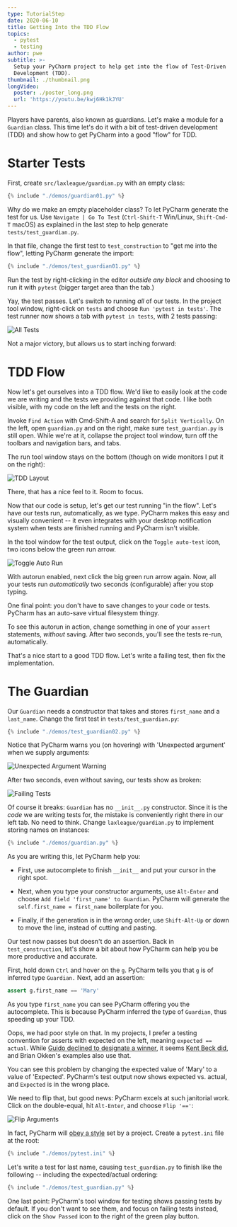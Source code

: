 ```yaml
---
type: TutorialStep
date: 2020-06-10
title: Getting Into the TDD Flow
topics:
  - pytest
  - testing
author: pwe
subtitle: >-
  Setup your PyCharm project to help get into the flow of Test-Driven
  Development (TDD).
thumbnail: ./thumbnail.png
longVideo:
  poster: ./poster_long.png
  url: 'https://youtu.be/kwj6Hk1kJYU'
---
```


Players have parents, also known as guardians. 
Let's make a module for a `Guardian` class.
This time let's do it with a bit of test-driven development (TDD) and show how to get PyCharm into a good "flow" for TDD.

# Starter Tests

First, create `src/laxleague/guardian.py` with an empty class:

```python
{% include "./demos/guardian01.py" %}
```

Why do we make an empty placeholder class? 
To let PyCharm generate the test for us.
Use `Navigate | Go To Test` (`Ctrl-Shift-T` Win/Linux, `Shift-Cmd-T` macOS) as explained in the last step to help generate `tests/test_guardian.py`.

In that file, change the first test to `test_construction` to "get me into the flow", letting PyCharm generate the import:

```python
{% include "./demos/test_guardian01.py" %}
```

Run the test by right-clicking in the editor *outside any block* and choosing to run it with `pytest` (bigger target area than the tab.)

Yay, the test passes.
Let's switch to running *all* of our tests.
In the project tool window, right-click on `tests` and choose `Run 'pytest in tests'`.
The test runner now shows a tab with `pytest in tests`, with 2 tests passing:  

![All Tests](./all_tests.png)

Not a major victory, but allows us to start inching forward:

# TDD Flow

Now let's get ourselves into a TDD flow. 
We'd like to easily look at the code we are writing and the tests we providing against that code. 
I like both visible, with my code on the left and the tests on the right.

Invoke `Find Action` with Cmd-Shift-A and search for `Split Vertically`.
On the left, open `guardian.py` and on the right, make sure `test_guardian.py` is still open. 
While we're at it, collapse the project tool window, turn off the toolbars and navigation bars, and tabs.

The run tool window stays on the bottom (though on wide monitors I put it on the right):

![TDD Layout](./tdd_layout.png)

There, that has a nice feel to it. 
Room to focus.

Now that our code is setup, let's get our test running "in the flow".
Let's have our tests run, automatically, as we type. 
PyCharm makes this easy and visually convenient -- it even integrates with your desktop notification system when tests are finished running and PyCharm isn't visible.

In the tool window for the test output, click on the `Toggle auto-test` icon, two icons below the green run arrow. 

![Toggle Auto Run](./toggle_auto_run.png)

With autorun enabled, next click the big green run arrow again.
Now, all your tests run *automatically* two seconds (configurable) after you stop typing.

One final point: you don't have to save changes to your code or tests.
PyCharm has an auto-save virtual filesystem thingy.

To see this autorun in action, change something in one of your `assert` statements, *without* saving.
After two seconds, you'll see the tests re-run, automatically.

That's a nice start to a good TDD flow. 
Let's write a failing test, then fix the implementation.

# The Guardian

Our `Guardian` needs a constructor that takes and stores `first_name` and a `last_name`.
Change the first test in `tests/test_guardian.py`:

```python
{% include "./demos/test_guardian02.py" %}
```

Notice that PyCharm warns you (on hovering) with 'Unexpected argument' when we supply arguments:

![Unexpected Argument Warning](./unexpected_argument.png)

After two seconds, even without saving, our tests show as broken:

![Failing Tests](./test_fails.png)

Of course it breaks: `Guardian` has no `__init__.py` constructor. 
Since it is the *code* we are writing tests for, the mistake is conveniently right there in our left tab. 
No need to think. 
Change `laxleague/guardian.py` to implement storing names on instances:

```python
{% include "./demos/guardian.py" %}
```

As you are writing this, let PyCharm help you:

- First, use autocomplete to finish `__init__` and put your cursor in the right spot.

- Next, when you type your constructor arguments, use `Alt-Enter` and
  choose `Add field 'first_name' to Guardian`. PyCharm will generate the
  `self.first_name = first_name` boilerplate for you.

- Finally, if the generation is in the wrong order, use
  `Shift-Alt-Up` or down to move the line, instead of cutting and pasting.

Our test now passes but doesn't do an assertion. 
Back in `test_construction`, let's show a bit about how PyCharm can help you be more productive and accurate.

First, hold down `Ctrl` and hover on the `g`. 
PyCharm tells you that `g` is of inferred type `Guardian.` 
Next, add an assertion:

```python
assert g.first_name == 'Mary'
```

As you type `first_name` you can see PyCharm offering you the autocomplete.
This is because PyCharm inferred the type of `Guardian`, thus speeding up your TDD.

Oops, we had poor style on that. 
In my projects, I prefer a testing convention for asserts with expected on the left, meaning `expected == actual`. 
While [Guido declined to designate a winner](https://mail.python.org/pipermail/python-dev/2010-December/106954.html), it seems [Kent Beck did](https://sourceforge.net/p/junit/mailman/message/3338997/), and Brian Okken's examples also use that.

You can see this problem by changing the expected value of 'Mary' to a value of 'Expected'.
PyCharm's test output now shows expected vs. actual, and `Expected` is in the wrong place.

We need to flip that, but good news: PyCharm excels at such janitorial work. 
Click on the double-equal, hit `Alt-Enter`, and choose `Flip '=='`:

![Flip Arguments](./flip_arguments.png)

In fact, PyCharm will [obey a style](https://youtrack.jetbrains.com/issue/PY-27267) set by a project.
Create a `pytest.ini` file at the root:

```python
{% include "./demos/pytest.ini" %}
```

Let's write a test for last name, causing `test_guardian.py` to finish like the following -- including the expected/actual ordering:

```python
{% include "./demos/test_guardian.py" %}
```

One last point: PyCharm's tool window for testing shows passing tests by default. 
If you don't want to see them, and focus on failing tests instead, click on the `Show Passed` icon to the right of the green play button.
